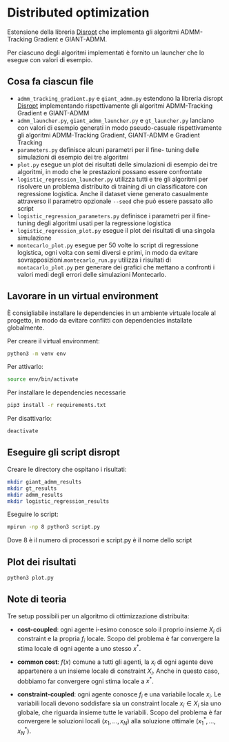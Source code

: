 # Distributed optimization
Estensione della libreria [Disropt](https://github.com/OPT4SMART/disropt.git) 
che implementa gli algoritmi ADMM-Tracking Gradient e GIANT-ADMM.

Per ciascuno degli algoritmi implementati è fornito un launcher che lo esegue
con valori di esempio.

## Cosa fa ciascun file
- `admm_tracking_gradient.py` e `giant_admm.py` estendono la libreria disropt [Disropt](https://github.com/OPT4SMART/disropt.git) implementando rispettivamente  gli algoritmi ADMM-Tracking Gradient e GIANT-ADMM
- `admm_launcher.py`, `giant_admm_launcher.py` e `gt_launcher.py` lanciano con valori di esempio generati in modo pseudo-casuale rispettivamente gli algoritmi ADMM-Tracking Gradient, GIANT-ADMM e Gradient Tracking
- `parameters.py` definisce alcuni parametri per il fine- tuning delle simulazioni di esempio dei tre algoritmi
- `plot.py` esegue un plot dei risultati delle simulazioni di esempio dei tre algoritmi, in modo che le prestazioni possano essere confrontate
- `logistic_regression_launcher.py` utilizza tutti e tre gli algoritmi per risolvere un problema distribuito di training di un classificatore con regressione logistica. Anche il dataset viene generato casualmente attraverso il parametro opzionale `--seed` che può essere passato allo script
- `logistic_regression_parameters.py` definisce i parametri per il fine-tuning degli algoritmi usati per la regressione logistica
- `logistic_regression_plot.py` esegue il plot dei risultati di una singola simulazione
- `montecarlo_plot.py` esegue per 50 volte lo script di regressione logistica, ogni volta con semi diversi e primi, in modo da evitare sovrapposizioni.`montecarlo_run.py` utilizza i risultati di `montacarlo_plot.py` per generare dei grafici che mettano a confronti i valori medi degli errori delle simulazioni Montecarlo.

## Lavorare in un virtual environment
È consigliabile installare le dependencies in un ambiente virtuale locale al progetto, in modo da evitare conflitti con dependencies installate globalmente.

Per creare il virtual environment:
```bash
python3 -m venv env
```
Per attivarlo: 
```bash
source env/bin/activate
```
Per installare le dependencies necessarie
```bash
pip3 install -r requirements.txt
```
Per disattivarlo:
```bash
deactivate
```

## Eseguire gli script disropt
Creare le directory che ospitano i risultati:
```bash
mkdir giant_admm_results
mkdir gt_results
mkdir admm_results
mkdir logistic_regression_results
```
Eseguire lo script:
```bash
mpirun -np 8 python3 script.py
```
Dove 8 è il numero di processori e script.py è il nome dello script

## Plot dei risultati
```bash
python3 plot.py
```

## Note di teoria
Tre setup possibili per un algoritmo di ottimizzazione distribuita:

- **cost-coupled**: ogni agente i-esimo conosce solo il proprio insieme $X_i$ di constraint e la propria $f_i$ locale. Scopo del problema è far convergere la stima locale di ogni agente a uno stesso $x^*$.

- **common cost**: $f(x)$ comune a tutti gli agenti, la $x_i$ di ogni agente deve appartenere a un insieme locale di constraint $X_i$. Anche in questo caso, dobbiamo far convergere ogni stima locale a $x^*$.

- **constraint-coupled**: ogni agente conosce $f_i$ e una variabile locale $x_i$. Le variabili locali devono soddisfare sia un constraint locale $x_i \in X_i$ sia uno globale, che riguarda insieme tutte le variabili. Scopo del problema è far convergere le soluzioni locali $(x_1, ..., x_N)$ alla soluzione ottimale  $(x_1^*, ..., x_N^*)$.